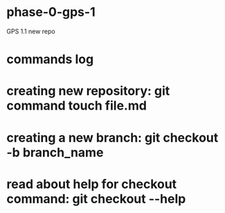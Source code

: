 phase-0-gps-1
=============

GPS 1.1 new repo

# commands log
# creating new repository: git command touch file.md
# creating a new branch: git checkout -b branch_name
# read about help for checkout command: git checkout --help